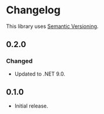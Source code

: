 ﻿# Changelog

This library uses [Semantic Versioning](https://semver.org/spec/v2.0.0.html).

## 0.2.0

### Changed

- Updated to .NET 9.0.

## 0.1.0

- Initial release.
